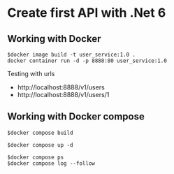 # Create first API with .Net 6

## Working with Docker
```
$docker image build -t user_service:1.0 .
docker container run -d -p 8888:80 user_service:1.0
```

Testing with urls
* http://localhost:8888/v1/users
* http://localhost:8888/v1/users/1

## Working with Docker compose
```
$docker compose build

$docker compose up -d

$docker compose ps
$docker compose log --follow
```